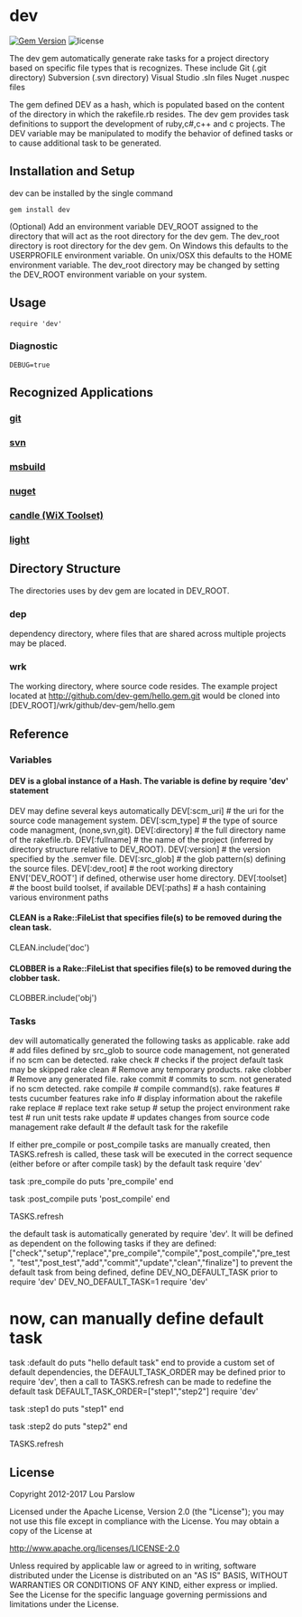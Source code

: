 # dev
[![Gem Version](https://badge.fury.io/rb/dev.svg)](http://badge.fury.io/rb/dev)
![license](https://img.shields.io/github/license/mashape/apistatus.svg)

The dev gem automatically generate rake tasks for a project directory
based on specific file types that is recognizes. These include
Git (.git directory)
Subversion (.svn directory)
Visual Studio .sln files
Nuget .nuspec files

The gem defined DEV as a hash, which is populated based on the content
of the directory in which the rakefile.rb resides.
The dev gem provides task definitions to support the development of ruby,c#,c++ and c projects.
The DEV variable may be manipulated to modify the behavior of defined tasks or to 
cause additional task to be generated.

## Installation and Setup
dev can be installed by the single command

    gem install dev


(Optional) Add an environment variable DEV_ROOT assigned to the directory that will act as the root directory for the dev gem.
The dev_root directory is root directory for the dev gem. On Windows this defaults to the USERPROFILE environment variable. On unix/OSX this defaults to the HOME environment variable. The dev_root directory may be changed by setting the DEV_ROOT environment variable on your system.

## Usage

    require 'dev'

### Diagnostic

    DEBUG=true

## Recognized Applications
### [git](https://git-scm.com)
### [svn](https://subversion.apache.org)
### [msbuild](https://msdn.microsoft.com/en-us/library/0k6kkbsd.aspx)
### [nuget](https://www.nuget.org/packages/NuGet.CommandLine)
### [candle (WiX Toolset)](http://wixtoolset.org)
### [light](http://wixtoolset.org)

## Directory Structure
The directories uses by dev gem are located in DEV_ROOT.

### dep
dependency directory, where files that are shared across multiple projects may be placed.
### wrk
The working directory, where source code resides.
The example project located at http://github.com/dev-gem/hello.gem.git would be cloned into [DEV_ROOT]/wrk/github/dev-gem/hello.gem
## Reference
### Variables
#### DEV is a global instance of a Hash. The variable is define by require 'dev' statement
DEV may define several keys automatically
  DEV[:scm_uri]   # the uri for the source code management system.
  DEV[:scm_type]  # the type of source code managment, (none,svn,git).
  DEV[:directory] # the full directory name of the rakefile.rb.
  DEV[:fullname]  # the name of the project (inferred by directory structure relative to DEV_ROOT).
  DEV[:version]   # the version specified by the .semver file.
  DEV[:src_glob]  # the glob pattern(s) defining the source files.
  DEV[:dev_root]  # the root working directory ENV['DEV_ROOT'] if defined, otherwise user home directory.
  DEV[:toolset]   # the boost build toolset, if available
  DEV[:paths]     # a hash containing various environment paths
#### CLEAN is a Rake::FileList that specifies file(s) to be removed during the clean task.
  CLEAN.include('doc')
#### CLOBBER is a Rake::FileList that specifies file(s) to be removed during the clobber task.
  CLOBBER.include('obj')
### Tasks
dev will automatically generated the following tasks as applicable.
  rake add       # add files defined by src_glob to source code management, not generated if no scm can be detected.
  rake check     # checks if the project default task may be skipped
  rake clean     # Remove any temporary products.
  rake clobber   # Remove any generated file.
  rake commit    # commits to scm. not generated if no scm detected.
  rake compile   # compile command(s). 
  rake features  # tests cucumber features
  rake info      # display information about the rakefile
  rake replace   # replace text
  rake setup     # setup the project environment
  rake test      # run unit tests
  rake update    # updates changes from source code management
  rake default   # the default task for the rakefile

If either pre_compile or post_compile tasks are manually created, then TASKS.refresh is called,
these task will be executed in the correct sequence (either before or after compile task) by the default task
  require 'dev'

  task :pre_compile do
    puts 'pre_compile'
  end

  task :post_compile
    puts 'post_compile'
  end

  TASKS.refresh

the default task is automatically generated by require 'dev'. It will be defined as dependent on the following tasks if they are defined:
  ["check","setup","replace","pre_compile","compile","post_compile","pre_test",
   "test","post_test","add","commit","update","clean","finalize"]
to prevent the default task from being defined, define DEV_NO_DEFAULT_TASK prior to require 'dev'
  DEV_NO_DEFAULT_TASK=1
  require 'dev'

  # now, can manually define default task
  task :default do
    puts "hello default task"
  end
to provide a custom set of default dependencies, the DEFAULT_TASK_ORDER may be defined prior to require 'dev',
then a call to TASKS.refresh can be made to redefine the default task
  DEFAULT_TASK_ORDER=["step1","step2"]
  require 'dev'

  task :step1 do
    puts "step1"
  end

  task :step2 do
    puts "step2"
  end

  TASKS.refresh    


## License
Copyright 2012-2017 Lou Parslow

Licensed under the Apache License, Version 2.0 (the "License");
you may not use this file except in compliance with the License.
You may obtain a copy of the License at

http://www.apache.org/licenses/LICENSE-2.0

Unless required by applicable law or agreed to in writing, software
distributed under the License is distributed on an "AS IS" BASIS,
WITHOUT WARRANTIES OR CONDITIONS OF ANY KIND, either express or implied.
See the License for the specific language governing permissions and
limitations under the License.
